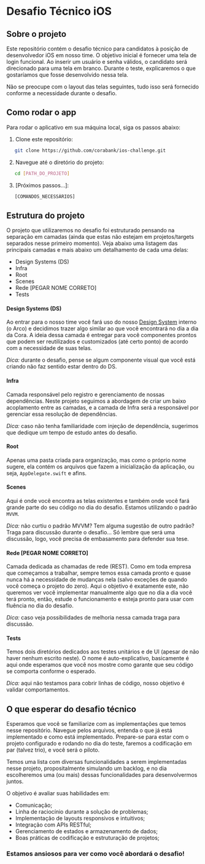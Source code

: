 # Desafio Técnico iOS

## Sobre o projeto

Este repositório contém o desafio técnico para candidatos à posição de desenvolvedor iOS em nosso time. O objetivo inicial é fornecer uma tela de login funcional. Ao inserir um usuário e senha válidos, o candidato será direcionado para uma tela em branco. Durante o teste, explicaremos o que gostaríamos que fosse desenvolvido nessa tela.

Não se preocupe com o layout das telas seguintes, tudo isso será fornecido conforme a necessidade durante o desafio.

## Como rodar o app

Para rodar o aplicativo em sua máquina local, siga os passos abaixo:

1. Clone este repositório:
   
```bash
   git clone https://github.com/corabank/ios-challenge.git
```

2. Navegue até o diretório do projeto:
   
```bash
   cd [PATH_DO_PROJETO]
```
 
3. [Próximos passos...]:
   
```bash
   [COMANDOS_NECESSÁRIOS]
```

## Estrutura do projeto

O projeto que utilizaremos no desafio foi estruturado pensando na separação em camadas (ainda que estas não estejam em projetos/targets separados nesse primeiro momento). Veja abaixo uma listagem das principais camadas e mais abaixo um detalhamento de cada uma delas: 
- Design Systems (DS)
- Infra
- Root
- Scenes
- Rede [PEGAR NOME CORRETO]
- Tests

#### Design Systems (DS)

Ao entrar para o nosso time você fará uso do nosso [Design System](https://brasil.uxdesign.cc/afinal-o-que-%C3%A9-design-system-448c257b0021) interno (o Arco) e decidimos trazer algo similar ao que você encontrará no dia a dia da Cora. A ideia dessa camada é entregar para você componentes prontos que podem ser reutilizados e customizados (até certo ponto) de acordo com a necessidade de suas telas. 

*Dica:* durante o desafio, pense se algum componente visual que você está criando não faz sentido estar dentro do DS.

#### Infra

Camada responsável pelo registro e gerenciamento de nossas dependências. Neste projeto seguimos a abordagem de criar um baixo acoplamento entre as camadas, e a camada de Infra será a responsável por gerenciar essa resolução de dependências. 

*Dica:* caso não tenha familiaridade com injeção de dependência, sugerimos que dedique um tempo de estudo antes do desafio.

#### Root

Apenas uma pasta criada para organização, mas como o próprio nome sugere, ela contém os arquivos que fazem a inicialização da aplicação, ou seja, `AppDelegate.swift` e afins. 

#### Scenes

Aqui é onde você encontra as telas existentes e também onde você fará grande parte do seu código no dia do desafio. Estamos utilizando o padrão `MVVM`.

*Dica:* não curtiu o padrão MVVM? Tem alguma sugestão de outro padrão? Traga para discussão durante o desafio... Só lembre que será uma discussão, logo, você precisa de embasamento para defender sua tese.

#### Rede [PEGAR NOME CORRETO]

Camada dedicada as chamadas de rede (REST). Como em toda empresa que começamos a trabalhar, sempre temos essa camada pronto e quase nunca há a necessidade de mudanças nela (salvo exceções de quando você começa o projeto do zero). Aqui o objetivo é exatamente este, não queremos ver você implementar manualmente algo que no dia a dia você terá pronto, então, estude o funcionamento e esteja pronto para usar com fluência no dia do desafio.

*Dica:* caso veja possibilidades de melhoria nessa camada traga para discussão.

#### Tests

Temos dois diretórios dedicados aos testes unitários e de UI (apesar de não haver nenhum escrito neste). O nome é auto-explicativo, basicamente é aqui onde esperamos que você nos mostre como garante que seu código se comporta conforme o esperado. 

*Dica:* aqui não testamos para cobrir linhas de código, nosso objetivo é validar comportamentos.

## O que esperar do desafio técnico

Esperamos que você se familiarize com as implementações que temos nesse repositório. Navegue pelos arquivos, entenda o que já está implementado e como está implementado. Prepare-se para estar com o projeto configurado e rodando no dia do teste, faremos a codificação em par (talvez trio), e você será o piloto.

Temos uma lista com diversas funcionalidades a serem implementadas nesse projeto, propositalmente simulando um backlog, e no dia escolheremos uma (ou mais) dessas funcionalidades para desenvolvermos juntos.

O objetivo é avaliar suas habilidades em:
- Comunicação;
- Linha de raciocínio durante a solução de problemas;
- Implementação de layouts responsivos e intuitivos;
- Integração com APIs RESTful;
- Gerenciamento de estados e armazenamento de dados;
- Boas práticas de codificação e estruturação de projetos;


### Estamos ansiosos para ver como você abordará o desafio!
